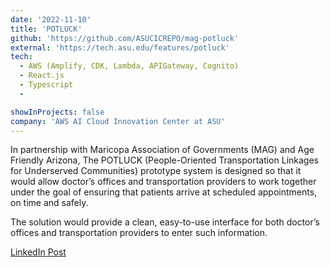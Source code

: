 ```yaml
---
date: '2022-11-10'
title: 'POTLUCK'
github: 'https://github.com/ASUCICREPO/mag-potluck'
external: 'https://tech.asu.edu/features/potluck'
tech:
  - AWS (Amplify, CDK, Lambda, APIGateway, Cognito)
  - React.js
  - Typescript 
  - 

showInProjects: false
company: 'AWS AI Cloud Innovation Center at ASU'
---
```


In partnership with Maricopa Association of Governments (MAG) and Age Friendly Arizona, The POTLUCK  (People-Oriented Transportation Linkages for Underserved Communities) prototype system is designed so that it would allow doctor’s offices and transportation providers to work together under the goal of ensuring that patients arrive at scheduled appointments, on time and safely. 

The solution would provide a clean, easy-to-use interface for both doctor’s offices and transportation providers to enter such information.

[LinkedIn Post](https://www.linkedin.com/posts/asuenterprisetech_asu-students-explore-ways-to-improve-services-activity-7052015958059610112-IUIU/?utm_source=share&utm_medium=member_desktop)